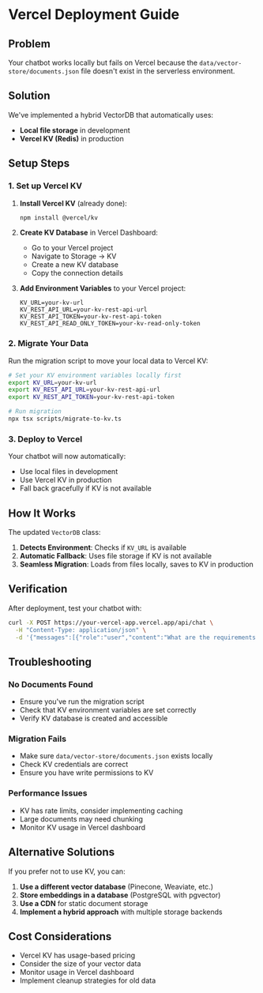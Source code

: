 # Vercel Deployment Guide

## Problem
Your chatbot works locally but fails on Vercel because the `data/vector-store/documents.json` file doesn't exist in the serverless environment.

## Solution
We've implemented a hybrid VectorDB that automatically uses:
- **Local file storage** in development
- **Vercel KV (Redis)** in production

## Setup Steps

### 1. Set up Vercel KV

1. **Install Vercel KV** (already done):
   ```bash
   npm install @vercel/kv
   ```

2. **Create KV Database** in Vercel Dashboard:
   - Go to your Vercel project
   - Navigate to Storage → KV
   - Create a new KV database
   - Copy the connection details

3. **Add Environment Variables** to your Vercel project:
   ```
   KV_URL=your-kv-url
   KV_REST_API_URL=your-kv-rest-api-url
   KV_REST_API_TOKEN=your-kv-rest-api-token
   KV_REST_API_READ_ONLY_TOKEN=your-kv-read-only-token
   ```

### 2. Migrate Your Data

Run the migration script to move your local data to Vercel KV:

```bash
# Set your KV environment variables locally first
export KV_URL=your-kv-url
export KV_REST_API_URL=your-kv-rest-api-url
export KV_REST_API_TOKEN=your-kv-rest-api-token

# Run migration
npx tsx scripts/migrate-to-kv.ts
```

### 3. Deploy to Vercel

Your chatbot will now automatically:
- Use local files in development
- Use Vercel KV in production
- Fall back gracefully if KV is not available

## How It Works

The updated `VectorDB` class:

1. **Detects Environment**: Checks if `KV_URL` is available
2. **Automatic Fallback**: Uses file storage if KV is not available
3. **Seamless Migration**: Loads from files locally, saves to KV in production

## Verification

After deployment, test your chatbot with:
```bash
curl -X POST https://your-vercel-app.vercel.app/api/chat \
  -H "Content-Type: application/json" \
  -d '{"messages":[{"role":"user","content":"What are the requirements to become a surrogate?"}]}'
```

## Troubleshooting

### No Documents Found
- Ensure you've run the migration script
- Check that KV environment variables are set correctly
- Verify KV database is created and accessible

### Migration Fails
- Make sure `data/vector-store/documents.json` exists locally
- Check KV credentials are correct
- Ensure you have write permissions to KV

### Performance Issues
- KV has rate limits, consider implementing caching
- Large documents may need chunking
- Monitor KV usage in Vercel dashboard

## Alternative Solutions

If you prefer not to use KV, you can:

1. **Use a different vector database** (Pinecone, Weaviate, etc.)
2. **Store embeddings in a database** (PostgreSQL with pgvector)
3. **Use a CDN** for static document storage
4. **Implement a hybrid approach** with multiple storage backends

## Cost Considerations

- Vercel KV has usage-based pricing
- Consider the size of your vector data
- Monitor usage in Vercel dashboard
- Implement cleanup strategies for old data 
